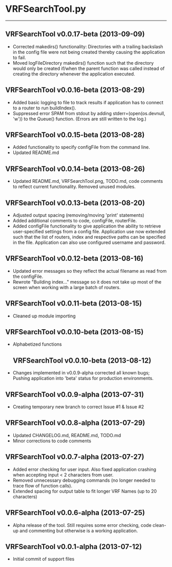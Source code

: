 # VRFSearchTool.py #
---

## VRFSearchTool v0.0.17-beta (2013-09-09) ##
* Corrected makedirs() functionality: Directories with a trailing backslash
  in the config file were not being created thereby causing the application
  to fail.
* Moved logFileDirectory makedirs() function such that the
  directory would only be created if/when the parent function was called
  instead of creating the directory whenever the application executed.

## VRFSearchTool v0.0.16-beta (2013-08-29) ##
* Added basic logging to file to track results if application has to connect
  to a router to run buildIndex().
* Suppressed error SPAM from stdout by adding stderr=(open(os.devnull, 'w'))
  to the Queue() function. (Errors are still written to the log.)

## VRFSearchTool v0.0.15-beta (2013-08-28) ##
* Added functionality to specify configFile from the command line.
* Updated README.md

## VRFSearchTool v0.0.14-beta (2013-08-26) ##
* Updated README.md, VRFSearchTool.png, TODO.md, code comments to reflect current 
  functionality.  Removed unused modules.

## VRFSearchTool v0.0.13-beta (2013-08-20) ##
* Adjusted output spacing (removing/moving 'print' statements)
* Added additional comments to code, configFile, routerFile.
* Added configFile functionality to give application the ability to retrieve
  user-specified settings from a config file.  Application use now extended
  such that the list of routers, index and respective paths can be specified
  in the file.  Application can also use configured username and password.

## VRFSearchTool v0.0.12-beta (2013-08-16) ##
* Updated error messages so they reflect the actual filename as read
  from the configFile.
* Rewrote "Building index..." message so it does not take up most of the
  screen when working with a large batch of routers.
  
## VRFSearchTool v0.0.11-beta (2013-08-15) ##
* Cleaned up module importing

## VRFSearchTool v0.0.10-beta (2013-08-15) ##
* Alphabetized functions

  ## VRFSearchTool v0.0.10-beta (2013-08-12) ##
* Changes implemented in v0.0.9-alpha corrected all known bugs; Pushing 
  application into 'beta' status for production environments.
  
## VRFSearchTool v0.0.9-alpha (2013-07-31) ##
* Creating temporary new branch to correct Issue #1 & Issue #2

## VRFSearchTool v0.0.8-alpha (2013-07-29) ##
* Updated CHANGELOG.md, README.md, TODO.md
* Minor corrections to code comments

## VRFSearchTool v0.0.7-alpha (2013-07-27) ##
* Added error checking for user input.  Also fixed application crashing when
  accepting input < 2 characters from user.
* Removed unnecessary debugging commands (no longer needed to trace flow
  of function calls).
* Extended spacing for output table to fit longer VRF Names (up to 20 characters)

## VRFSearchTool v0.0.6-alpha (2013-07-25) ##
* Alpha release of the tool.  Still requires some error checking, code clean-up
  and commenting but otherwise is a working application.

## VRFSearchTool v0.0.1-alpha (2013-07-12) ##
* Initial commit of support files
